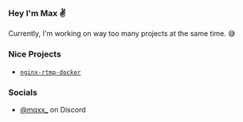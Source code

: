 ### Hey I'm Max ✌
Currently, I'm working on way too many projects at the same time. 😅

### Nice Projects
- [`nginx-rtmp-docker`](https://github.com/Mqxx/nginx-rtmp-docker)

### Socials
- [@mqxx_](https://discord.com/users/526157233684348949) on Discord
